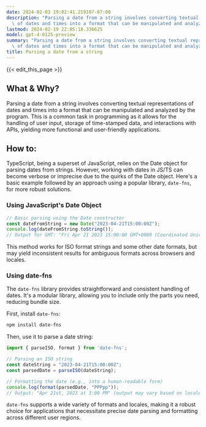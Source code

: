 ```yaml
---
date: 2024-02-03 19:02:41.219107-07:00
description: "Parsing a date from a string involves converting textual representations\
  \ of dates and times into a format that can be manipulated and analyzed by the\u2026"
lastmod: 2024-02-19 22:05:18.336625
model: gpt-4-0125-preview
summary: "Parsing a date from a string involves converting textual representations\
  \ of dates and times into a format that can be manipulated and analyzed by the\u2026"
title: Parsing a date from a string
---
```


{{< edit_this_page >}}

## What & Why?
Parsing a date from a string involves converting textual representations of dates and times into a format that can be manipulated and analyzed by the program. This is a common task in programming as it allows for the handling of user input, storage of time-stamped data, and interactions with APIs, yielding more functional and user-friendly applications.

## How to:
TypeScript, being a superset of JavaScript, relies on the Date object for parsing dates from strings. However, working with dates in JS/TS can become verbose or imprecise due to the quirks of the Date object. Here's a basic example followed by an approach using a popular library, `date-fns`, for more robust solutions.

### Using JavaScript's Date Object
```typescript
// Basic parsing using the Date constructor
const dateFromString = new Date("2023-04-21T15:00:00Z");
console.log(dateFromString.toString()); 
// Output for GMT: "Fri Apr 21 2023 15:00:00 GMT+0000 (Coordinated Universal Time)"
```

This method works for ISO format strings and some other date formats, but may yield inconsistent results for ambiguous formats across browsers and locales.

### Using date-fns
The `date-fns` library provides straightforward and consistent handling of dates. It's a modular library, allowing you to include only the parts you need, reducing bundle size.

First, install `date-fns`: 

```sh
npm install date-fns
```

Then, use it to parse a date string:

```typescript
import { parseISO, format } from 'date-fns';

// Parsing an ISO string
const dateString = "2023-04-21T15:00:00Z";
const parsedDate = parseISO(dateString);

// Formatting the date (e.g., into a human-readable form)
console.log(format(parsedDate, "PPPpp")); 
// Output: "Apr 21st, 2023 at 3:00 PM" (output may vary based on locale)
```

`date-fns` supports a wide variety of formats and locales, making it a robust choice for applications that necessitate precise date parsing and formatting across different user regions.
